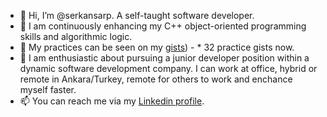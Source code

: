 - 👋 Hi, I’m @serkansarp. A self-taught software developer.
- 👀 I am continuously enhancing my C++ object-oriented programming skills and algorithmic logic.
- 🌱  My practices can be seen on my <a href="https://gist.github.com/serkansarp" target=_blank>gists</a>) - * 32 practice gists now.
- 💞️ I am enthusiastic about pursuing a junior developer position within a dynamic software development company. I can work at office, hybrid or remote in Ankara/Turkey, remote for others to work and enchance myself faster.
- 📫 You can reach me via my <a href="https://www.linkedin.com/in/serkansarp" target=_blank>Linkedin profile</a>.

<!---
serkansarp/serkansarp is a ✨ special ✨ repository because its `README.md` (this file) appears on your GitHub profile.
You can click the Preview link to take a look at your changes.
--->
